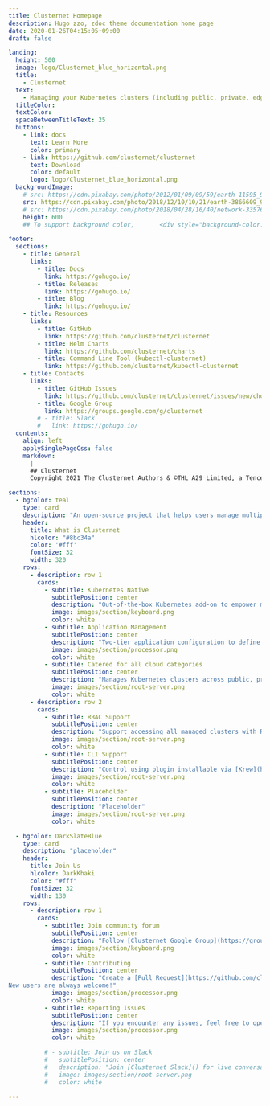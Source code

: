 ```yaml
---
title: Clusternet Homepage
description: Hugo zzo, zdoc theme documentation home page
date: 2020-01-26T04:15:05+09:00
draft: false

landing:
  height: 500
  image: logo/Clusternet_blue_horizontal.png
  title:
    - Clusternet
  text:
    - Managing your Kubernetes clusters (including public, private, edge, etc) as easily as visiting the Internet ⎈
  titleColor:
  textColor:
  spaceBetweenTitleText: 25
  buttons:
    - link: docs
      text: Learn More
      color: primary
    - link: https://github.com/clusternet/clusternet
      text: Download
      color: default
      logo: logo/Clusternet_blue_horizontal.png
  backgroundImage:
    # src: https://cdn.pixabay.com/photo/2012/01/09/09/59/earth-11595_960_720.jpg
    src: https://cdn.pixabay.com/photo/2018/12/10/10/21/earth-3866609_960_720.jpg
    # src: https://cdn.pixabay.com/photo/2018/04/28/16/40/network-3357642_960_720.jpg
    height: 600
    ## To support background color,       <div style="background-color: #FF0000; background-position: center; background-repeat: no-repeat; background-size: cover; position: absolute; top: -50px; left: 0; width: 100%; height: {{ .height }}px;"></div>

footer:
  sections:
    - title: General
      links:
        - title: Docs
          link: https://gohugo.io/
        - title: Releases
          link: https://gohugo.io/
        - title: Blog
          link: https://gohugo.io/
    - title: Resources
      links:
        - title: GitHub
          link: https://github.com/clusternet/clusternet
        - title: Helm Charts
          link: https://github.com/clusternet/charts
        - title: Command Line Tool (kubectl-clusternet)
          link: https://github.com/clusternet/kubectl-clusternet
    - title: Contacts
      links:
        - title: GitHub Issues
          link: https://github.com/clusternet/clusternet/issues/new/choose
        - title: Google Group
          link: https://groups.google.com/g/clusternet
        # - title: Slack
        #   link: https://gohugo.io/
  contents:
    align: left
    applySinglePageCss: false
    markdown:
      |
      ## Clusternet
      Copyright 2021 The Clusternet Authors & ©THL A29 Limited, a Tencent company. All Rights Reserved. [LICENSE](https://github.com/clusternet/clusternet/blob/main/LICENSE)

sections:
  - bgcolor: teal
    type: card
    description: "An open-source project that helps users manage multiple Kubernetes clusters as easily as 'visiting the Internet' (thus the name 'Clusternet'). It is a general-purpose system for controlling Kubernetes clusters across different environments as if they were running locally."
    header:
      title: What is Clusternet
      hlcolor: "#8bc34a"
      color: '#fff'
      fontSize: 32
      width: 320
    rows:
      - description: row 1
        cards:
          - subtitle: Kubernetes Native
            subtitlePosition: center
            description: "Out-of-the-box Kubernetes add-on to empower multi-cluster management and application orchestration."
            image: images/section/keyboard.png
            color: white
          - subtitle: Application Management
            subtitlePosition: center
            description: "Two-tier application configuration to define generic and cluster-specific overrides. Priority setting is also offered for dynamic override chains."
            image: images/section/processor.png
            color: white
          - subtitle: Catered for all cloud categories
            subtitlePosition: center
            description: "Manages Kubernetes clusters across public, private, hybrid, and edge clouds from a single management cluster."
            image: images/section/root-server.png
            color: white
      - description: row 2
        cards:
          - subtitle: RBAC Support
            subtitlePosition: center
            description: "Support accessing all managed clusters with RBAC."
            image: images/section/root-server.png
            color: white
          - subtitle: CLI Support
            subtitlePosition: center
            description: "Control using plugin installable via [Krew](https://github.com/kubernetes-sigs/krew)"
            image: images/section/root-server.png
            color: white
          - subtitle: Placeholder
            subtitlePosition: center
            description: "Placeholder"
            image: images/section/root-server.png
            color: white

  - bgcolor: DarkSlateBlue
    type: card
    description: "placeholder"
    header:
      title: Join Us
      hlcolor: DarkKhaki
      color: "#fff"
      fontSize: 32
      width: 130
    rows:
      - description: row 1
        cards:
          - subtitle: Join community forum
            subtitlePosition: center
            description: "Follow [Clusternet Google Group](https://groups.google.com/g/clusternet) for announcements and technical Discussions."
            image: images/section/keyboard.png
            color: white
          - subtitle: Contributing
            subtitlePosition: center
            description: "Create a [Pull Request](https://github.com/clusternet/clusternet/pulls) on GitHub to get started.
New users are always welcome!"
            image: images/section/processor.png
            color: white
          - subtitle: Reporting Issues
            subtitlePosition: center
            description: "If you encounter any issues, feel free to open an [issue](https://github.com/clusternet/clusternet/issues/new/choose)."
            image: images/section/processor.png
            color: white

          # - subtitle: Join us on Slack
          #   subtitlePosition: center
          #   description: "Join [Clusternet Slack]() for live conversation and quick questions."
          #   image: images/section/root-server.png
          #   color: white

---
```

